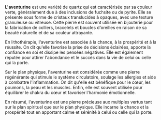**L'aventurine** est une variété de quartz qui est caractérisée par sa couleur verte, généralement due à des inclusions de fuchsite ou de pyrite. Elle se présente sous forme de cristaux translucides à opaques, avec une texture granuleuse ou vitreuse. Cette pierre est souvent utilisée en bijouterie pour la fabrication de colliers, bracelets et boucles d'oreilles en raison de sa beauté naturelle et de sa couleur attrayante.

En lithothérapie, l'aventurine est associée à la chance, à la prospérité et à la réussite. On dit qu'elle favorise la prise de décisions éclairées, apporte la confiance en soi et dissipe les pensées négatives. Elle est également réputée pour attirer l'abondance et le succès dans la vie de celui ou celle qui la porte. 

Sur le plan physique, l'aventurine est considérée comme une pierre régénérante qui stimule le système circulatoire, soulage les allergies et aide à combattre l'inflammation. On dit qu'elle est bénéfique pour le cœur, les poumons, la peau et les muscles. Enfin, elle est souvent utilisée pour équilibrer le chakra du cœur et favoriser l'harmonie émotionnelle.

En résumé, l'aventurine est une pierre précieuse aux multiples vertus tant sur le plan spirituel que sur le plan physique. Elle incarne la chance et la prospérité tout en apportant calme et sérénité à celui ou celle qui la porte.